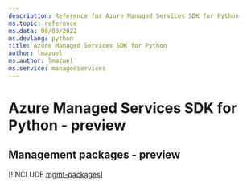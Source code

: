 ```yaml
---
description: Reference for Azure Managed Services SDK for Python
ms.topic: reference
ms.data: 08/08/2022
ms.devlang: python
title: Azure Managed Services SDK for Python
author: lmazuel
ms.author: lmazuel
ms.service: managedservices
---
```

# Azure Managed Services SDK for Python - preview

## Management packages - preview
[!INCLUDE [mgmt-packages](managed-services-mgmt-index.md)]
